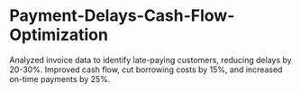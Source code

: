 # Payment-Delays-Cash-Flow-Optimization
Analyzed invoice data to identify late-paying customers, reducing delays by 20-30%. Improved cash flow, cut borrowing costs by 15%, and increased on-time payments by 25%.
